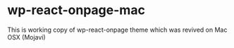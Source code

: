 # wp-react-onpage-mac
This is working copy of wp-react-onpage theme which was revived on Mac OSX (Mojavi)
